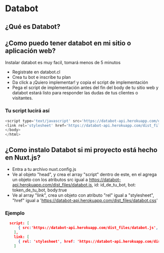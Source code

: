 # Databot

## ¿Qué es Databot?

## ¿Como puedo tener databot en mi sitio o aplicación web?
Instalar databot es muy facil, tomará menos de 5 minutos
- Registrate en databot.cl
- Crea tu bot e inscribe tu plan
- Da click a ¡Quiero implementar! y copia el script de implementación 
- Pega el script de implementación antes del fin del body de tu sitio web y databot estará listo para responder las dudas de tus clientes o visitantes.
### Tu script lucirá así
```javascript
<script type='text/javascript' src='https://databot-api.herokuapp.com/dist_files/databot.js' id='50' bot='KNGHIZPLOLG'></script>
<link rel='stylesheet' href='https://databot-api.herokuapp.com/dist_files/databot.css'>
</body>
</html>
 ```
  
   
## ¿Como instalo Databot si mi proyecto está hecho en Nuxt.js?
- Entra a tu archivo nuxt.config.js
- Ve al objeto "head", y crea el array "script" dentro de este, en el agrega un objeto con los atributos src igual a https://databot-api.herokuapp.com/dist_files/databot.js, id: id_de_tu_bot, bot: token_de_tu_bot, body:true
- Ve al array "link", crea un objeto con atributo "rel" igual a "stylesheet", "href" igual a 'https://databot-api.herokuapp.com/dist_files/databot.css'

### Ejemplo
```json
  script: [
      { src:'https://databot-api.herokuapp.com/dist_files/databot.js', id:'55', bot:'KNGHIZPLOLG', body: true },
    ],
    link: [
      { rel: 'stylesheet', href: 'https://databot-api.herokuapp.com/dist_files/databot.css' }
    ]
 ```
